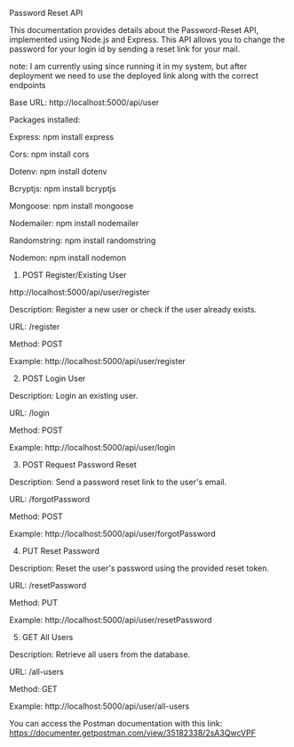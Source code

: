 Password Reset API

This documentation provides details about the Password-Reset API, implemented using Node.js and Express. This API allows you to change the password for your login id by sending a reset link for your mail.

note: I am currently using  since running it in my system, but after deployment we need to use the deployed link along with the correct endpoints

Base URL: http://localhost:5000/api/user

Packages installed:

Express: npm install express

Cors: npm install cors

Dotenv: npm install dotenv

Bcryptjs: npm install bcryptjs

Mongoose: npm install mongoose

Nodemailer: npm install nodemailer

Randomstring: npm install randomstring

Nodemon: npm install nodemon



1. POST Register/Existing User

http://localhost:5000/api/user/register

Description: Register a new user or check if the user already exists.

URL: /register

Method: POST

Example: http://localhost:5000/api/user/register



2. POST Login User

Description: Login an existing user.

URL: /login

Method: POST

Example: http://localhost:5000/api/user/login


3. POST Request Password Reset


Description: Send a password reset link to the user's email.

URL: /forgotPassword

Method: POST

Example: http://localhost:5000/api/user/forgotPassword


4. PUT Reset Password

Description: Reset the user's password using the provided reset token.

URL: /resetPassword

Method: PUT

Example: http://localhost:5000/api/user/resetPassword


5. GET All Users

Description: Retrieve all users from the database.

URL: /all-users

Method: GET

Example: http://localhost:5000/api/user/all-users

You can access the Postman documentation with this link: https://documenter.getpostman.com/view/35182338/2sA3QwcVPF